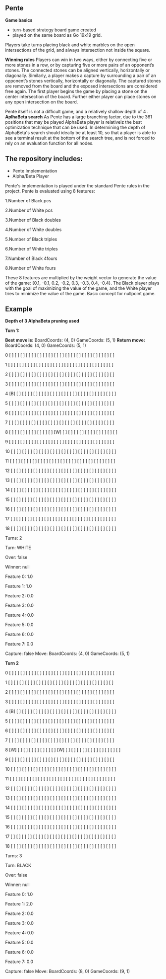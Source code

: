 ## Pente
**Game basics**
- turn-based strategy board game created 
- played on the same board as Go 19x19 grid.

Players take turns placing black and white marbles on the open intersections of the grid, and always intersection not inside the square. 

**Winning rules**
Players can win in two ways, either by connecting five or more stones in a row, or by capturing five or more pairs of an opponent’s stones. 
The connected stones can be aligned vertically, horizontally or diagonally. Similarly, a player makes a capture by surrounding a pair of an opponent’s stones vertically, horizontally or diagonally. The captured stones are removed from the board and the exposed intersections are considered free again. The first player begins the game by placing a stone on the center intersection of the board. Further either player can place stones on any open intersection on the board. 

Pente itself is not a difficult game, and a relatively shallow depth of 4 . 
**AplhaBeta search**
As Pente has a large branching factor, due to the 361 positions that may be played AlphaBeta player is relativelz the best optimization technique that can be used. In determining the depth of AlphaBeta's search should ideally be at least 10, so that a player is able to see a terminal result at the bottom of the search tree, and is not forced to rely on an evaluation function for all nodes.


## The repository includes:
* Pente Implementation
* Alpha/Beta Player

Pente's implementation is played under the standard Pente rules in the project. Pente is evaluated using 8 features:

1.Number of Black pcs

2.Number of White pcs

3.Number of Black doubles

4.Number of White doubles

5.Number of Black triples

6.Number of White triples

7.Number of Black 4fours

8.Number of White fours


These 8 features are multiplied by the weight vector to generate the value of the game: {0.1, -0.1, 0.2, -0.2, 0.3, -0.3, 0.4, -0.4}. The Black player plays with the goal of maximizing the value of the game, and the White player tries to minimize the value of the game. Basic concept for nullpoint game.

## Example
**Depth of 3 AlphaBeta pruning used**

**Turn 1:**

**Best move is:**
BoardCoords: (4, 0) 
GameCoords: (5, 1) 
**Return move:**
BoardCoords: (4, 0) 
GameCoords: (5, 1)

0  [ ] [ ] [ ] [ ] [ ] [ ] [ ] [ ] [ ] [ ] [ ] [ ] [ ] [ ] [ ] [ ] [ ] [ ] [ ] 

1  [ ] [ ] [ ] [ ] [ ] [ ] [ ] [ ] [ ] [ ] [ ] [ ] [ ] [ ] [ ] [ ] [ ] [ ] [ ] 

2  [ ] [ ] [ ] [ ] [ ] [ ] [ ] [ ] [ ] [ ] [ ] [ ] [ ] [ ] [ ] [ ] [ ] [ ] [ ] 

3  [ ] [ ] [ ] [ ] [ ] [ ] [ ] [ ] [ ] [ ] [ ] [ ] [ ] [ ] [ ] [ ] [ ] [ ] [ ] 

4  [B] [ ] [ ] [ ] [ ] [ ] [ ] [ ] [ ] [ ] [ ] [ ] [ ] [ ] [ ] [ ] [ ] [ ] [ ] 

5  [ ] [ ] [ ] [ ] [ ] [ ] [ ] [ ] [ ] [ ] [ ] [ ] [ ] [ ] [ ] [ ] [ ] [ ] [ ] 

6  [ ] [ ] [ ] [ ] [ ] [ ] [ ] [ ] [ ] [ ] [ ] [ ] [ ] [ ] [ ] [ ] [ ] [ ] [ ] 

7  [ ] [ ] [ ] [ ] [ ] [ ] [ ] [ ] [ ] [ ] [ ] [ ] [ ] [ ] [ ] [ ] [ ] [ ] [ ] 

8  [ ] [ ] [ ] [ ] [ ] [ ] [ ] [ ] [W] [ ] [ ] [ ] [ ] [ ] [ ] [ ] [ ] [ ] [ ] 

9  [ ] [ ] [ ] [ ] [ ] [ ] [ ] [ ] [ ] [ ] [ ] [ ] [ ] [ ] [ ] [ ] [ ] [ ] [ ] 

10 [ ] [ ] [ ] [ ] [ ] [ ] [ ] [ ] [ ] [ ] [ ] [ ] [ ] [ ] [ ] [ ] [ ] [ ] [ ] 

11 [ ] [ ] [ ] [ ] [ ] [ ] [ ] [ ] [ ] [ ] [ ] [ ] [ ] [ ] [ ] [ ] [ ] [ ] [ ] 

12 [ ] [ ] [ ] [ ] [ ] [ ] [ ] [ ] [ ] [ ] [ ] [ ] [ ] [ ] [ ] [ ] [ ] [ ] [ ] 

13 [ ] [ ] [ ] [ ] [ ] [ ] [ ] [ ] [ ] [ ] [ ] [ ] [ ] [ ] [ ] [ ] [ ] [ ] [ ] 

14 [ ] [ ] [ ] [ ] [ ] [ ] [ ] [ ] [ ] [ ] [ ] [ ] [ ] [ ] [ ] [ ] [ ] [ ] [ ] 

15 [ ] [ ] [ ] [ ] [ ] [ ] [ ] [ ] [ ] [ ] [ ] [ ] [ ] [ ] [ ] [ ] [ ] [ ] [ ] 

16 [ ] [ ] [ ] [ ] [ ] [ ] [ ] [ ] [ ] [ ] [ ] [ ] [ ] [ ] [ ] [ ] [ ] [ ] [ ] 

17 [ ] [ ] [ ] [ ] [ ] [ ] [ ] [ ] [ ] [ ] [ ] [ ] [ ] [ ] [ ] [ ] [ ] [ ] [ ] 

18 [ ] [ ] [ ] [ ] [ ] [ ] [ ] [ ] [ ] [ ] [ ] [ ] [ ] [ ] [ ] [ ] [ ] [ ] [ ]

Turns: 2 

Turn: WHITE 

Over: false 

Winner: null 

Feature 0: 1.0 

Feature 1: 1.0 

Feature 2: 0.0 

Feature 3: 0.0 

Feature 4: 0.0 

Feature 5: 0.0 

Feature 6: 0.0 

Feature 7: 0.0 

Capture: false  Move: BoardCoords: (4, 0) GameCoords: (5, 1)

**Turn 2**

0  [ ] [ ] [ ] [ ] [ ] [ ] [ ] [ ] [ ] [ ] [ ] [ ] [ ] [ ] [ ] [ ] [ ] [ ] [ ] 

1  [ ] [ ] [ ] [ ] [ ] [ ] [ ] [ ] [ ] [ ] [ ] [ ] [ ] [ ] [ ] [ ] [ ] [ ] [ ]

2  [ ] [ ] [ ] [ ] [ ] [ ] [ ] [ ] [ ] [ ] [ ] [ ] [ ] [ ] [ ] [ ] [ ] [ ] [ ] 

3  [ ] [ ] [ ] [ ] [ ] [ ] [ ] [ ] [ ] [ ] [ ] [ ] [ ] [ ] [ ] [ ] [ ] [ ] [ ] 

4  [B] [ ] [ ] [ ] [ ] [ ] [ ] [ ] [ ] [ ] [ ] [ ] [ ] [ ] [ ] [ ] [ ] [ ] [ ] 

5  [ ] [ ] [ ] [ ] [ ] [ ] [ ] [ ] [ ] [ ] [ ] [ ] [ ] [ ] [ ] [ ] [ ] [ ] [ ] 

6  [ ] [ ] [ ] [ ] [ ] [ ] [ ] [ ] [ ] [ ] [ ] [ ] [ ] [ ] [ ] [ ] [ ] [ ] [ ] 

7  [ ] [ ] [ ] [ ] [ ] [ ] [ ] [ ] [ ] [ ] [ ] [ ] [ ] [ ] [ ] [ ] [ ] [ ] [ ] 

8  [W] [ ] [ ] [ ] [ ] [ ] [ ] [ ] [W] [ ] [ ] [ ] [ ] [ ] [ ] [ ] [ ] [ ] [ ] 

9  [ ] [ ] [ ] [ ] [ ] [ ] [ ] [ ] [ ] [ ] [ ] [ ] [ ] [ ] [ ] [ ] [ ] [ ] [ ] 

10 [ ] [ ] [ ] [ ] [ ] [ ] [ ] [ ] [ ] [ ] [ ] [ ] [ ] [ ] [ ] [ ] [ ] [ ] [ ] 

11 [ ] [ ] [ ] [ ] [ ] [ ] [ ] [ ] [ ] [ ] [ ] [ ] [ ] [ ] [ ] [ ] [ ] [ ] [ ] 

12 [ ] [ ] [ ] [ ] [ ] [ ] [ ] [ ] [ ] [ ] [ ] [ ] [ ] [ ] [ ] [ ] [ ] [ ] [ ] 

13 [ ] [ ] [ ] [ ] [ ] [ ] [ ] [ ] [ ] [ ] [ ] [ ] [ ] [ ] [ ] [ ] [ ] [ ] [ ] 

14 [ ] [ ] [ ] [ ] [ ] [ ] [ ] [ ] [ ] [ ] [ ] [ ] [ ] [ ] [ ] [ ] [ ] [ ] [ ] 

15 [ ] [ ] [ ] [ ] [ ] [ ] [ ] [ ] [ ] [ ] [ ] [ ] [ ] [ ] [ ] [ ] [ ] [ ] [ ] 

16 [ ] [ ] [ ] [ ] [ ] [ ] [ ] [ ] [ ] [ ] [ ] [ ] [ ] [ ] [ ] [ ] [ ] [ ] [ ] 

17 [ ] [ ] [ ] [ ] [ ] [ ] [ ] [ ] [ ] [ ] [ ] [ ] [ ] [ ] [ ] [ ] [ ] [ ] [ ] 

18 [ ] [ ] [ ] [ ] [ ] [ ] [ ] [ ] [ ] [ ] [ ] [ ] [ ] [ ] [ ] [ ] [ ] [ ] [ ]



Turns: 3 

Turn: BLACK 

Over: false 

Winner: null 

Feature 0: 1.0 

Feature 1: 2.0 

Feature 2: 0.0 

Feature 3: 0.0 

Feature 4: 0.0 

Feature 5: 0.0 

Feature 6: 0.0 

Feature 7: 0.0 

Capture: false Move: BoardCoords: (8, 0) GameCoords: (9, 1)

